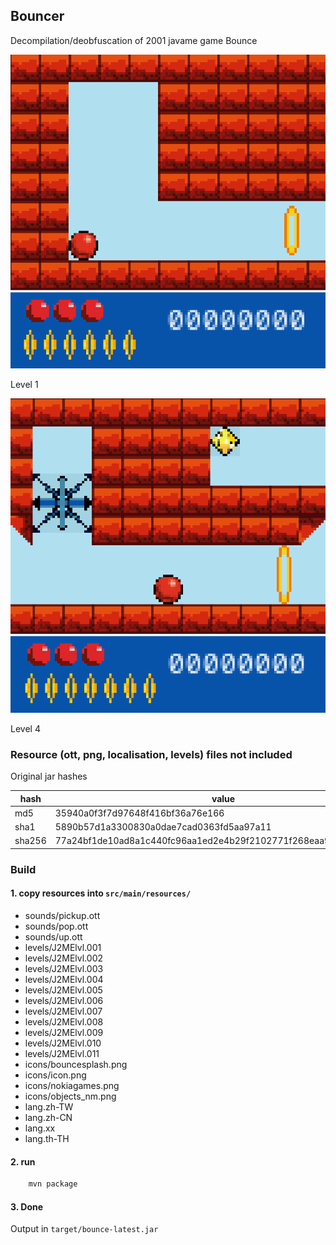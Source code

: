 ## Bouncer

Decompilation/deobfuscation of 2001 javame game Bounce

![alt text](https://github.com/misterjdrg/Bouncer/blob/main/images/lvl1.png?raw=true)

Level 1

![alt text](https://github.com/misterjdrg/Bouncer/blob/main/images/lvl4.png?raw=true)

Level 4



### Resource (ott, png, localisation, levels) files not included

Original jar hashes

|  hash  | value                                                            |
|--------|------------------------------------------------------------------|
|  md5   | 35940a0f3f7d97648f416bf36a76e166                                 |
|  sha1  | 5890b57d1a3300830a0dae7cad0363fd5aa97a11                         |
| sha256 | 77a24bf1de10ad8a1c440fc96aa1ed2e4b29f2102771f268eaa93ff910b55ee8 |

### Build

#### 1. copy resources into `src/main/resources/`
 - sounds/pickup.ott
 - sounds/pop.ott
 - sounds/up.ott
 - levels/J2MElvl.001
 - levels/J2MElvl.002
 - levels/J2MElvl.003
 - levels/J2MElvl.004
 - levels/J2MElvl.005
 - levels/J2MElvl.006
 - levels/J2MElvl.007
 - levels/J2MElvl.008
 - levels/J2MElvl.009
 - levels/J2MElvl.010
 - levels/J2MElvl.011
 - icons/bouncesplash.png
 - icons/icon.png
 - icons/nokiagames.png
 - icons/objects_nm.png
 - lang.zh-TW
 - lang.zh-CN
 - lang.xx
 - lang.th-TH

#### 2. run
```bash
    mvn package
```

#### 3. Done

Output in `target/bounce-latest.jar`
